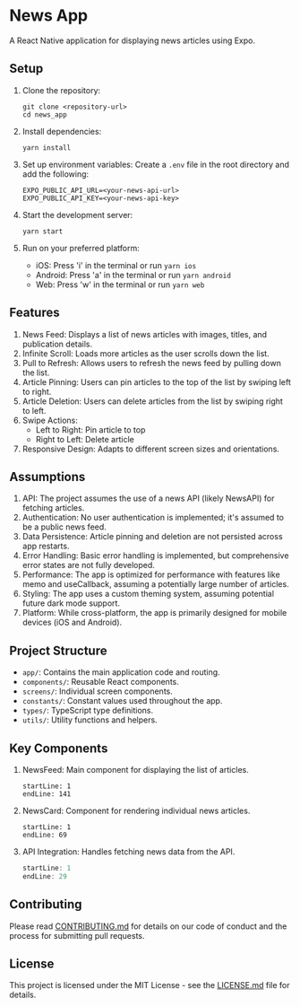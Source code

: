 # News App

A React Native application for displaying news articles using Expo.

## Setup

1. Clone the repository:
   ```
   git clone <repository-url>
   cd news_app
   ```

2. Install dependencies:
   ```
   yarn install
   ```

3. Set up environment variables:
   Create a `.env` file in the root directory and add the following:
   ```
   EXPO_PUBLIC_API_URL=<your-news-api-url>
   EXPO_PUBLIC_API_KEY=<your-news-api-key>
   ```

4. Start the development server:
   ```
   yarn start
   ```

5. Run on your preferred platform:
   - iOS: Press 'i' in the terminal or run `yarn ios`
   - Android: Press 'a' in the terminal or run `yarn android`
   - Web: Press 'w' in the terminal or run `yarn web`

## Features

1. News Feed: Displays a list of news articles with images, titles, and publication details.
2. Infinite Scroll: Loads more articles as the user scrolls down the list.
3. Pull to Refresh: Allows users to refresh the news feed by pulling down the list.
4. Article Pinning: Users can pin articles to the top of the list by swiping left to right.
5. Article Deletion: Users can delete articles from the list by swiping right to left.
6. Swipe Actions:
   - Left to Right: Pin article to top
   - Right to Left: Delete article
7. Responsive Design: Adapts to different screen sizes and orientations.

## Assumptions

1. API: The project assumes the use of a news API (likely NewsAPI) for fetching articles.
2. Authentication: No user authentication is implemented; it's assumed to be a public news feed.
3. Data Persistence: Article pinning and deletion are not persisted across app restarts.
4. Error Handling: Basic error handling is implemented, but comprehensive error states are not fully developed.
5. Performance: The app is optimized for performance with features like memo and useCallback, assuming a potentially large number of articles.
6. Styling: The app uses a custom theming system, assuming potential future dark mode support.
7. Platform: While cross-platform, the app is primarily designed for mobile devices (iOS and Android).

## Project Structure

- `app/`: Contains the main application code and routing.
- `components/`: Reusable React components.
- `screens/`: Individual screen components.
- `constants/`: Constant values used throughout the app.
- `types/`: TypeScript type definitions.
- `utils/`: Utility functions and helpers.

## Key Components

1. NewsFeed: Main component for displaying the list of articles.
   ```typescript:screens/news-feed/index.tsx
   startLine: 1
   endLine: 141
   ```

2. NewsCard: Component for rendering individual news articles.
   ```typescript:components/news-card/index.tsx
   startLine: 1
   endLine: 69
   ```

3. API Integration: Handles fetching news data from the API.
   ```typescript:screens/news-feed/api.ts
   startLine: 1
   endLine: 29
   ```

## Contributing

Please read [CONTRIBUTING.md](CONTRIBUTING.md) for details on our code of conduct and the process for submitting pull requests.

## License

This project is licensed under the MIT License - see the [LICENSE.md](LICENSE.md) file for details.
